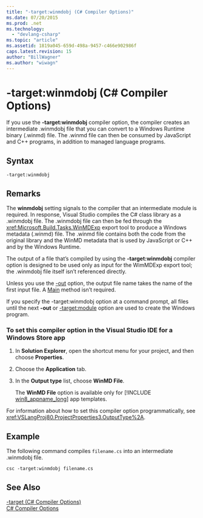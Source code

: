 ```yaml
---
title: "-target:winmdobj (C# Compiler Options)"
ms.date: 07/20/2015
ms.prod: .net
ms.technology: 
  - "devlang-csharp"
ms.topic: "article"
ms.assetid: 1819a045-659d-498a-9457-c466e902986f
caps.latest.revision: 15
author: "BillWagner"
ms.author: "wiwagn"
---
```

# -target:winmdobj (C# Compiler Options)
If you use the **-target:winmdobj** compiler option, the compiler creates an intermediate .winmdobj file that you can convert to a Windows Runtime binary (.winmd) file. The .winmd file can then be consumed by JavaScript and C++ programs, in addition to managed language programs.  
  
## Syntax  
  
```console  
-target:winmdobj  
```  
  
## Remarks  
 The **winmdobj** setting signals to the compiler that an intermediate module is required. In response, Visual Studio compiles the C# class library as a .winmdobj file. The .winmdobj file can then be fed through the <xref:Microsoft.Build.Tasks.WinMDExp> export tool to produce a Windows metadata (.winmd) file. The .winmd file contains both the code from the original library and the WinMD metadata that is used by JavaScript or C++ and by the Windows Runtime.  
  
 The output of a file that’s compiled by using the **-target:winmdobj** compiler option is designed to be used only as input for the WimMDExp export tool; the .winmdobj file itself isn’t referenced directly.  
  
 Unless you use the [-out](../../../csharp/language-reference/compiler-options/out-compiler-option.md) option, the output file name takes the name of the first input file. A [Main](../../../csharp/programming-guide/main-and-command-args/index.md) method isn’t required.  
  
 If you specify the -target:winmdobj option at a command prompt, all files until the next **-out** or [-target:module](../../../csharp/language-reference/compiler-options/target-module-compiler-option.md) option are used to create the Windows program.  
  
### To set this compiler option in the Visual Studio IDE for a Windows Store app  
  
1. In **Solution Explorer**, open the shortcut menu for your project, and then choose **Properties**.  
  
2. Choose the **Application** tab.  
  
3. In the **Output type** list, choose **WinMD File**.  
  
    The **WinMD File** option is available only for [!INCLUDE [win8_appname_long](~/includes/win8-appname-long-md.md)] app templates.  
  
 For information about how to set this compiler option programmatically, see <xref:VSLangProj80.ProjectProperties3.OutputType%2A>.  
  
## Example  
 The following command compiles `filename.cs` into an intermediate .winmdobj file.  
  
```console  
csc -target:winmdobj filename.cs  
```  
  
## See Also  
 [-target (C# Compiler Options)](../../../csharp/language-reference/compiler-options/target-compiler-option.md)  
 [C# Compiler Options](../../../csharp/language-reference/compiler-options/index.md)
